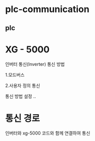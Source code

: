 # plc-communication

## plc
# XG - 5000

인버터 통신(Inverter)
통신 방법

1.모드버스

2.사용자 정의 통신

통신 방법 설정
..


# 통신 경로

인버터와 xg-5000 코드와
 함께 연결하여 통신
